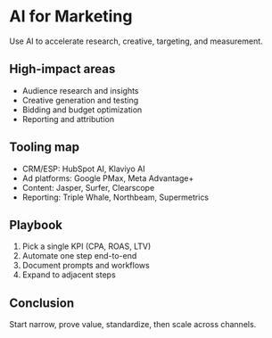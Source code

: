 # AI for Marketing

Use AI to accelerate research, creative, targeting, and measurement.

## High-impact areas
- Audience research and insights
- Creative generation and testing
- Bidding and budget optimization
- Reporting and attribution

## Tooling map
- CRM/ESP: HubSpot AI, Klaviyo AI
- Ad platforms: Google PMax, Meta Advantage+
- Content: Jasper, Surfer, Clearscope
- Reporting: Triple Whale, Northbeam, Supermetrics

## Playbook
1. Pick a single KPI (CPA, ROAS, LTV)
2. Automate one step end-to-end
3. Document prompts and workflows
4. Expand to adjacent steps

## Conclusion
Start narrow, prove value, standardize, then scale across channels.
